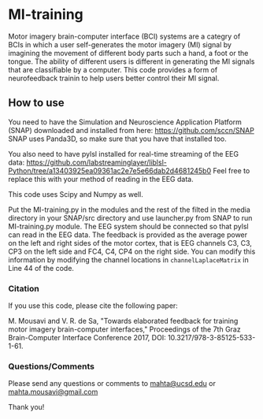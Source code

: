 # MI-training
Motor imagery brain-computer interface (BCI) systems are a categry of BCIs in which a user self-generates the motor imagery (MI) signal by imagining the movement of different body parts such a hand, a foot or the tongue. The ability of different users is different in generating the MI signals that are classifiable by a computer. This code provides a form of neurofeedback trainin to help users better control their MI signal. 

## How to use 
You need to have the Simulation and Neuroscience Application Platform (SNAP) downloaded and installed from here: https://github.com/sccn/SNAP
SNAP uses Panda3D, so make sure that you have that installed too. 

You also need to have pylsl installed for real-time streaming of the EEG data: https://github.com/labstreaminglayer/liblsl-Python/tree/a13403925ea09361ac2e7e5e66dab2d4681245b0
Feel free to replace this with your method of reading in the EEG data. 

This code uses Scipy and Numpy as well. 

Put the MI-training.py in the modules and the rest of the filted in the media directory in your SNAP/src directory and use launcher.py from SNAP to run MI-training.py module. 
The EEG system should be connected so that pylsl can read in the EEG data. The feedback is provided as the average power on the left and right sides of the motor cortex, that is EEG channels C3, C3, CP3 on the left side and FC4, C4, CP4 on the right side. You can modify this information by modifying the channel locations in `channelLaplaceMatrix` in Line 44 of the code. 



### Citation 
If you use this code, please cite the following paper:

M. Mousavi and V. R. de Sa, "Towards elaborated feedback for training motor imagery brain-computer interfaces," Proceedings of the 7th Graz Brain-Computer Interface Conference 2017, DOI: 10.3217/978-3-85125-533-1-61. 

### Questions/Comments
Please send any questions or comments to mahta@ucsd.edu or mahta.mousavi@gmail.com

Thank you!
